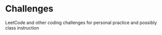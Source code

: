 # Challenges

LeetCode and other coding challenges for personal practice and possibly class instruction
